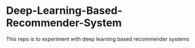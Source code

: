 # Deep-Learning-Based-Recommender-System
This repo is to experiment with deep learning based recommender systems
